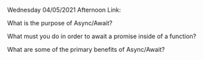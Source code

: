 Wednesday 04/05/2021
Afternoon Link: 

What is the purpose of Async/Await?

What must you do in order to await a promise inside of a function?

What are some of the primary benefits of Async/Await?